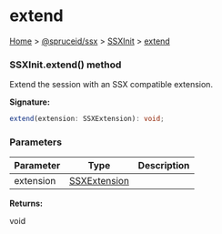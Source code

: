 # extend

[Home](index.md) > [@spruceid/ssx](ssx.md) > [SSXInit](ssx.ssxinit.md) > [extend](ssx.ssxinit.extend.md)

### SSXInit.extend() method

Extend the session with an SSX compatible extension.

**Signature:**

```typescript
extend(extension: SSXExtension): void;
```

### Parameters

| Parameter | Type                                | Description |
| --------- | ----------------------------------- | ----------- |
| extension | [SSXExtension](ssx.ssxextension.md) |             |

**Returns:**

void
